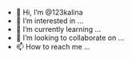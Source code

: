 - 👋 Hi, I’m @123kalina
- 👀 I’m interested in ...
- 🌱 I’m currently learning ...
- 💞️ I’m looking to collaborate on ...
- 📫 How to reach me ...

<!---
123kalina/123kalina is a ✨ special ✨ repository because its `README.md` (this file) appears on your GitHub profile.
You can click the Preview link to take a look at your changes.
--->
